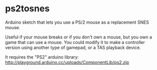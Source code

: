 # ps2tosnes
Arduino sketch that lets you use a PS/2 mouse as a replacement SNES mouse.

Useful if your mouse breaks or if you don't own a mouse, but you own a game that can use a mouse.
You could modify it to make a controller version using another type of gamepad, or a TAS playback device.

It requires the "PS2" arduino library: http://playground.arduino.cc/uploads/ComponentLib/ps2.zip
